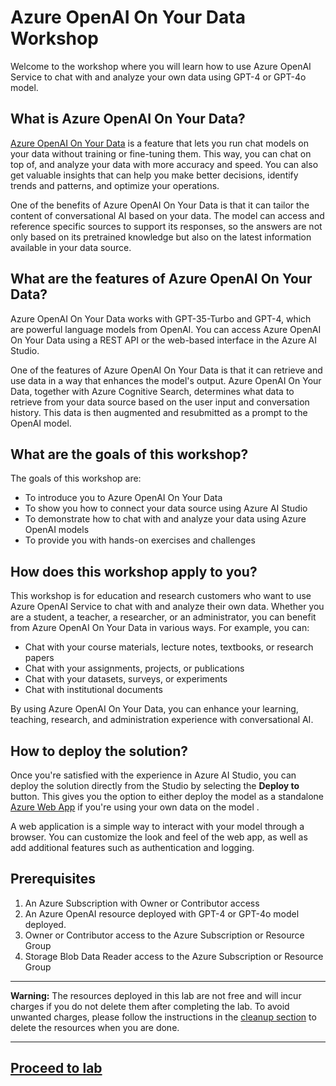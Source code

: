 # Azure OpenAI On Your Data Workshop

Welcome to the workshop where you will learn how to use Azure OpenAI Service to chat with and analyze your own data using GPT-4 or GPT-4o model.

## What is Azure OpenAI On Your Data?

[Azure OpenAI On Your Data](https://learn.microsoft.com/en-us/azure/ai-services/openai/concepts/use-your-data) is a feature that lets you run chat models on your data without training or fine-tuning them. This way, you can chat on top of, and analyze your data with more accuracy and speed. You can also get valuable insights that can help you make better decisions, identify trends and patterns, and optimize your operations.

One of the benefits of Azure OpenAI On Your Data is that it can tailor the content of conversational AI based on your data. The model can access and reference specific sources to support its responses, so the answers are not only based on its pretrained knowledge but also on the latest information available in your data source.

## What are the features of Azure OpenAI On Your Data?

Azure OpenAI On Your Data works with GPT-35-Turbo and GPT-4, which are powerful language models from OpenAI. You can access Azure OpenAI On Your Data using a REST API or the web-based interface in the Azure AI Studio.

One of the features of Azure OpenAI On Your Data is that it can retrieve and use data in a way that enhances the model's output. Azure OpenAI On Your Data, together with Azure Cognitive Search, determines what data to retrieve from your data source based on the user input and conversation history. This data is then augmented and resubmitted as a prompt to the OpenAI model.

## What are the goals of this workshop?

The goals of this workshop are:

- To introduce you to Azure OpenAI On Your Data
- To show you how to connect your data source using Azure AI Studio
- To demonstrate how to chat with and analyze your data using Azure OpenAI models
- To provide you with hands-on exercises and challenges

## How does this workshop apply to you?

This workshop is for education and research customers who want to use Azure OpenAI Service to chat with and analyze their own data. Whether you are a student, a teacher, a researcher, or an administrator, you can benefit from Azure OpenAI On Your Data in various ways. For example, you can:

- Chat with your course materials, lecture notes, textbooks, or research papers
- Chat with your assignments, projects, or publications
- Chat with your datasets, surveys, or experiments
- Chat with institutional documents

By using Azure OpenAI On Your Data, you can enhance your learning, teaching, research, and administration experience with conversational AI.

## How to deploy the solution?

Once you're satisfied with the experience in Azure AI Studio, you can deploy the solution directly from the Studio by selecting the **Deploy to** button. This gives you the option to either deploy the model as a standalone [Azure Web App](https://azure.microsoft.com/en-us/products/app-service/web) if you're using your own data on the model .

A web application is a simple way to interact with your model through a browser. You can customize the look and feel of the web app, as well as add additional features such as authentication and logging.


## Prerequisites
1. An Azure Subscription with Owner or Contributor access
2. An Azure OpenAI resource deployed with GPT-4 or GPT-4o model deployed.
3. Owner or Contributor access to the Azure Subscription or Resource Group
4. Storage Blob Data Reader access to the Azure Subscription or Resource Group

---

**Warning:** The resources deployed in this lab are not free and will incur charges if you do not delete them after completing the lab. To avoid unwanted charges, please follow the instructions in the [cleanup section](cleanup.md) to delete the resources when you are done.

---


## [Proceed to lab](lab.md)